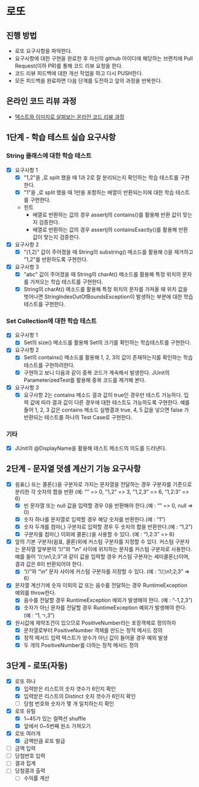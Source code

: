 # 로또
## 진행 방법
* 로또 요구사항을 파악한다.
* 요구사항에 대한 구현을 완료한 후 자신의 github 아이디에 해당하는 브랜치에 Pull Request(이하 PR)를 통해 코드 리뷰 요청을 한다.
* 코드 리뷰 피드백에 대한 개선 작업을 하고 다시 PUSH한다.
* 모든 피드백을 완료하면 다음 단계를 도전하고 앞의 과정을 반복한다.

## 온라인 코드 리뷰 과정
* [텍스트와 이미지로 살펴보는 온라인 코드 리뷰 과정](https://github.com/next-step/nextstep-docs/tree/master/codereview)

## 1단계 - 학습 테스트 실습 요구사항
### String 클래스에 대한 학습 테스트
- [x] 요구사항 1
  - [x] "1,2"을 ,로 split 했을 때 1과 2로 잘 분리되는지 확인하는 학습 테스트를 구현한다.
  - [x] "1"을 ,로 split 했을 때 1만을 포함하는 배열이 반환되는지에 대한 학습 테스트를 구현한다.
  - 힌트
    - 배열로 반환하는 값의 경우 assertj의 contains()를 활용해 반환 값이 맞는지 검증한다.
    - 배열로 반환하는 값의 경우 assertj의 containsExactly()를 활용해 반환 값이 맞는지 검증한다.
- [x] 요구사항 2
  - [x] "(1,2)" 값이 주어졌을 때 String의 substring() 메소드를 활용해 ()을 제거하고 "1,2"를 반환하도록 구현한다.
- [x] 요구사항 3
  - [x] "abc" 값이 주어졌을 때 String의 charAt() 메소드를 활용해 특정 위치의 문자를 가져오는 학습 테스트를 구현한다.
  - [x] String의 charAt() 메소드를 활용해 특정 위치의 문자를 가져올 때 위치 값을 벗어나면 StringIndexOutOfBoundsException이 발생하는 부분에 대한 학습 테스트를 구현한다.

### Set Collection에 대한 학습 테스트
- [x] 요구사항 1
  - [x] Set의 size() 메소드를 활용해 Set의 크기를 확인하는 학습테스트를 구현한다.
- [x] 요구사항 2
  - [x] Set의 contains() 메소드를 활용해 1, 2, 3의 값이 존재하는지를 확인하는 학습테스트를 구현하려한다.
  - [x] 구현하고 보니 다음과 같이 중복 코드가 계속해서 발생한다. JUnit의 ParameterizedTest를 활용해 중복 코드를 제거해 본다.
- [x] 요구사항 3
  - [x] 요구사항 2는 contains 메소드 결과 값이 true인 경우만 테스트 가능하다. 입력 값에 따라 결과 값이 다른 경우에 대한 테스트도 가능하도록 구현한다. 예를 들어 1, 2, 3 값은 contains 메소드 실행결과 true, 4, 5 값을 넣으면 false 가 반환되는 테스트를 하나의 Test Case로 구현한다.

### 기타
- [x] JUnit의 @DisplayName을 활용해 테스트 메소드의 의도를 드러낸다.

## 2단계 - 문자열 덧셈 계산기 기능 요구사항
- [x] 쉼표(,) 또는 콜론(:)을 구분자로 가지는 문자열을 전달하는 경우 구분자를 기준으로 분리한 각 숫자의 합을 반환 (예: “” => 0, "1,2" => 3, "1,2,3" => 6, “1,2:3” => 6)
  - [x] 빈 문자열 또는 null 값을 입력할 경우 0을 반환해야 한다.(예 : “” => 0, null => 0)
  - [x] 숫자 하나를 문자열로 입력할 경우 해당 숫자를 반환한다.(예 : “1”)
  - [x] 숫자 두개를 컴마(,) 구분자로 입력할 경우 두 숫자의 합을 반환한다.(예 : “1,2”)
  - [x] 구분자를 컴마(,) 이외에 콜론(:)을 사용할 수 있다. (예 : “1,2:3” => 6)
- [x] 앞의 기본 구분자(쉼표, 콜론)외에 커스텀 구분자를 지정할 수 있다. 커스텀 구분자는 문자열 앞부분의 “//”와 “\n” 사이에 위치하는 문자를 커스텀 구분자로 사용한다. 예를 들어 “//;\n1;2;3”과 같이 값을 입력할 경우 커스텀 구분자는 세미콜론(;)이며, 결과 값은 6이 반환되어야 한다.
  - [x] “//”와 “\n” 문자 사이에 커스텀 구분자를 지정할 수 있다. (예 : “//;\n1;2;3” => 6)
- [x] 문자열 계산기에 숫자 이외의 값 또는 음수를 전달하는 경우 RuntimeException 예외를 throw한다.
  - [x] 음수를 전달할 경우 RuntimeException 예외가 발생해야 한다. (예 : “-1,2,3”)
  - [x] 숫자가 아닌 문자를 전달할 경우 RuntimeException 예외가 발생해야 한다. (예 : “1,ㄱ,3”)
- [x] 원시값에 제약조건이 있으므로 PositiveNumber라는 포장객체로 정의하자
  - [x] 문자열로부터 PositiveNumber 객체를 만드는 정적 메서드 정의
  - [x] 정적 메서드 입력 텍스트가 양수가 아닌 값이 들어올 경우 예외 발생
  - [x] 두 개의 PositiveNumber를 더하는 정적 메서드 정의

## 3단계 - 로또(자동)
- [x] 로또 하나
  - [x] 입력받은 리스트의 숫자 갯수가 6인지 확인
  - [x] 입력받은 리스트의 Distinct 숫자 갯수가 6인지 확인
  - [ ] 당첨 번호와 숫자가 몇 개 일치하는지 확인
- [x] 로또 유틸
  - [x] 1~45가 있는 컬렉션 shuffle
  - [x] 앞에서 0~5번째 원소 가져오기
- [x] 로또 여러개
  - [x] 금액만큼 로또 발급
- [ ] 금액 입력
- [ ] 당첨번호 입력
- [ ] 결과 집계
- [ ] 당첨결과 출력
  - [ ] 수익률 계산
